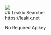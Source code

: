 <img src=https://github.com/tegal1337/leakix/blob/main/leakix.png>
<br>
## Leakix Searcher<br>
https://leakix.net

No Required Apikey
